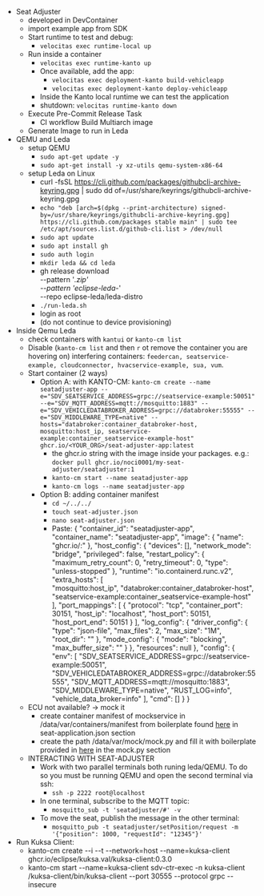 - Seat Adjuster
   - developed in DevContainer
   - import example app from SDK
   - Start runtime to test and debug:
      - `velocitas exec runtime-local up`
   - Run inside a container
      - `velocitas exec runtime-kanto up`
      - Once available, add the app:
         - `velocitas exec deployment-kanto build-vehicleapp`
         - `velocitas exec deployment-kanto deploy-vehicleapp`
      - Inside the Kanto local runtime we can test the application
      - shutdown: `velocitas runtime-kanto down`
   - Execute Pre-Commit Release Task
      - CI workflow Build Multiarch image
   - Generate Image to run in Leda
- QEMU and Leda
   - setup QEMU
      - `sudo apt-get update -y`
      - `sudo apt-get install -y xz-utils qemu-system-x86-64`
   - setup Leda on Linux
      - curl -fsSL https://cli.github.com/packages/githubcli-archive-keyring.gpg | sudo dd of=/usr/share/keyrings/githubcli-archive-keyring.gpg
      - `echo "deb [arch=$(dpkg --print-architecture) signed-by=/usr/share/keyrings/githubcli-archive-keyring.gpg] https://cli.github.com/packages stable main" | sudo tee /etc/apt/sources.list.d/github-cli.list > /dev/null`
      - `sudo apt update`
      - `sudo apt install gh`
      - `sudo auth login`
      - `mkdir leda && cd leda`
      - gh release download \
      --pattern '*.zip' \
      --pattern 'eclipse-leda-*' \
      --repo eclipse-leda/leda-distro
      - `./run-leda.sh`
      - login as root
      - (do not continue to device provisioning)
- Inside Qemu Leda
   - check containers with `kantui` or `kanto-cm list`
   - Disable (`kanto-cm list` and then `r` ot remove the container you are hovering on) interfering containers: `feedercan, seatservice-example, cloudconnector, hvacservice-example, sua, vum`.
   - Start container (2 ways)
      - Option A: with KANTO-CM:
`
kanto-cm create --name seatadjuster-app --e="SDV_SEATSERVICE_ADDRESS=grpc://seatservice-example:50051" --e="SDV_MQTT_ADDRESS=mqtt://mosquitto:1883" --e="SDV_VEHICLEDATABROKER_ADDRESS=grpc://databroker:55555" --e="SDV_MIDDLEWARE_TYPE=native" --hosts="databroker:container_databroker-host, mosquitto:host_ip, seatservice-example:container_seatservice-example-host" ghcr.io/<YOUR_ORG>/seat-adjuster-app:latest
`
         - the ghcr.io string with the image inside your packages. e.g.:
         `docker pull ghcr.io/noci0001/my-seat-adjuster/seatadjuster:1`
         - `kanto-cm start --name seatadjuster-app`
         - `kanto-cm logs --name seatadjuster-app`
      - Option B: adding container manifest
         - `cd ~/../../`
         - `touch seat-adjuster.json`
         - `nano seat-adjuster.json`
         - Paste: 
            {
               "container_id": "seatadjuster-app",
               "container_name": "seatadjuster-app",
               "image": {
                  "name": "ghcr.io/<identifier-for-container>:<tag-for-container>"
               },
               "host_config": {
                  "devices": [],
                  "network_mode": "bridge",
                  "privileged": false,
                  "restart_policy": {
                        "maximum_retry_count": 0,
                        "retry_timeout": 0,
                        "type": "unless-stopped"
                  },
                  "runtime": "io.containerd.runc.v2",
                  "extra_hosts": [        
                           "mosquitto:host_ip",
                           "databroker:container_databroker-host",
                           "seatservice-example:container_seatservice-example-host"
                  ],
                  "port_mappings": [
                        {
                        "protocol": "tcp",
                        "container_port": 30151,
                        "host_ip": "localhost",
                        "host_port": 50151,
                        "host_port_end": 50151
                        }
                  ],
                  "log_config": {
                        "driver_config": {
                           "type": "json-file",
                           "max_files": 2,
                           "max_size": "1M",
                           "root_dir": ""
                        },
                        "mode_config": {
                           "mode": "blocking",
                           "max_buffer_size": ""
                        }
                  },
                  "resources": null
               },
               "config": {
                  "env": [
                     "SDV_SEATSERVICE_ADDRESS=grpc://seatservice-example:50051",
                     "SDV_VEHICLEDATABROKER_ADDRESS=grpc://databroker:55555",
                     "SDV_MQTT_ADDRESS=mqtt://mosquitto:1883",
                     "SDV_MIDDLEWARE_TYPE=native",
                     "RUST_LOG=info",
                     "vehicle_data_broker=info"
                  ],
                  "cmd": []
               }
            }
   - ECU not available? -> mock it
      - create container manifest of mockservice in /data/var/containers/manifest from boilerplate found [here](`https://sdv-blueprints.eclipse.dev/docs/companion-application/deploy-seat-adjuster/#seat-applicationjson`) in seat-application.json section
      - create the path /data/var/mock/mock.py and fill it with boilerplate provided in [here](`https://sdv-blueprints.eclipse.dev/docs/companion-application/deploy-seat-adjuster/#seat-applicationjson`) in the mock.py section
   - INTERACTING WITH SEAT-ADJUSTER
      - Work with two parallel terminals both  runing leda/QEMU. To do so you must be running QEMU and open the second terminal via ssh:
         - `ssh -p 2222 root@localhost`
      - In one terminal, subscribe to the MQTT topic:
         - `mosquitto_sub -t 'seatadjuster/#' -v`
      - To move the seat, publish the message in the other terminal:
         - `mosquitto_pub -t seatadjuster/setPosition/request -m '{"position": 1000, "requestId": "12345"}'`
- Run Kuksa Client:
   - kanto-cm create --i --t --network=host --name=kuksa-client ghcr.io/eclipse/kuksa.val/kuksa-client:0.3.0
   - kanto-cm start --name=kuksa-client
   sdv-ctr-exec -n kuksa-client /kuksa-client/bin/kuksa-client --port 30555 --protocol grpc --insecure

